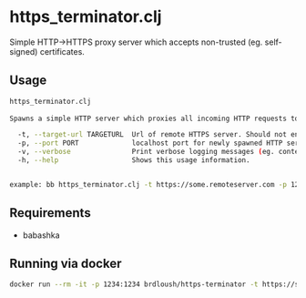 # https_terminator.clj

Simple HTTP->HTTPS proxy server which accepts non-trusted (eg. self-signed) certificates.

## Usage

```bash
https_terminator.clj
    
Spawns a simple HTTP server which proxies all incoming HTTP requests to remote HTTPS server, preserving relative path, headers and url params.

  -t, --target-url TARGETURL  Url of remote HTTPS server. Should not end with /.
  -p, --port PORT             localhost port for newly spawned HTTP server
  -v, --verbose               Print verbose logging messages (eg. content of request/response)
  -h, --help                  Shows this usage information.


example: bb https_terminator.clj -t https://some.remoteserver.com -p 1234
```

## Requirements

- babashka

## Running via docker

```bash
docker run --rm -it -p 1234:1234 brdloush/https-terminator -t https://some.remoteserver.com -p 1234
```
